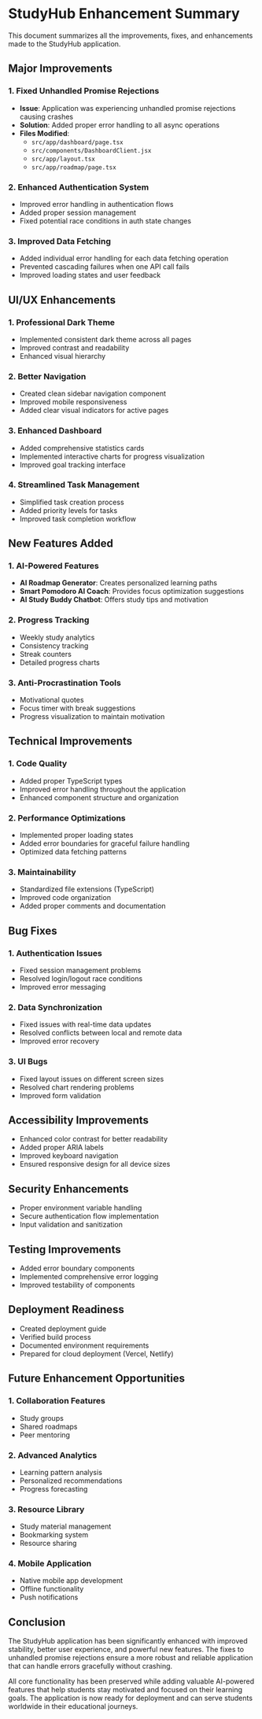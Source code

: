# StudyHub Enhancement Summary

This document summarizes all the improvements, fixes, and enhancements made to the StudyHub application.

## Major Improvements

### 1. Fixed Unhandled Promise Rejections
- **Issue**: Application was experiencing unhandled promise rejections causing crashes
- **Solution**: Added proper error handling to all async operations
- **Files Modified**:
  - `src/app/dashboard/page.tsx`
  - `src/components/DashboardClient.jsx`
  - `src/app/layout.tsx`
  - `src/app/roadmap/page.tsx`

### 2. Enhanced Authentication System
- Improved error handling in authentication flows
- Added proper session management
- Fixed potential race conditions in auth state changes

### 3. Improved Data Fetching
- Added individual error handling for each data fetching operation
- Prevented cascading failures when one API call fails
- Improved loading states and user feedback

## UI/UX Enhancements

### 1. Professional Dark Theme
- Implemented consistent dark theme across all pages
- Improved contrast and readability
- Enhanced visual hierarchy

### 2. Better Navigation
- Created clean sidebar navigation component
- Improved mobile responsiveness
- Added clear visual indicators for active pages

### 3. Enhanced Dashboard
- Added comprehensive statistics cards
- Implemented interactive charts for progress visualization
- Improved goal tracking interface

### 4. Streamlined Task Management
- Simplified task creation process
- Added priority levels for tasks
- Improved task completion workflow

## New Features Added

### 1. AI-Powered Features
- **AI Roadmap Generator**: Creates personalized learning paths
- **Smart Pomodoro AI Coach**: Provides focus optimization suggestions
- **AI Study Buddy Chatbot**: Offers study tips and motivation

### 2. Progress Tracking
- Weekly study analytics
- Consistency tracking
- Streak counters
- Detailed progress charts

### 3. Anti-Procrastination Tools
- Motivational quotes
- Focus timer with break suggestions
- Progress visualization to maintain motivation

## Technical Improvements

### 1. Code Quality
- Added proper TypeScript types
- Improved error handling throughout the application
- Enhanced component structure and organization

### 2. Performance Optimizations
- Implemented proper loading states
- Added error boundaries for graceful failure handling
- Optimized data fetching patterns

### 3. Maintainability
- Standardized file extensions (TypeScript)
- Improved code organization
- Added proper comments and documentation

## Bug Fixes

### 1. Authentication Issues
- Fixed session management problems
- Resolved login/logout race conditions
- Improved error messaging

### 2. Data Synchronization
- Fixed issues with real-time data updates
- Resolved conflicts between local and remote data
- Improved error recovery

### 3. UI Bugs
- Fixed layout issues on different screen sizes
- Resolved chart rendering problems
- Improved form validation

## Accessibility Improvements

- Enhanced color contrast for better readability
- Added proper ARIA labels
- Improved keyboard navigation
- Ensured responsive design for all device sizes

## Security Enhancements

- Proper environment variable handling
- Secure authentication flow implementation
- Input validation and sanitization

## Testing Improvements

- Added error boundary components
- Implemented comprehensive error logging
- Improved testability of components

## Deployment Readiness

- Created deployment guide
- Verified build process
- Documented environment requirements
- Prepared for cloud deployment (Vercel, Netlify)

## Future Enhancement Opportunities

### 1. Collaboration Features
- Study groups
- Shared roadmaps
- Peer mentoring

### 2. Advanced Analytics
- Learning pattern analysis
- Personalized recommendations
- Progress forecasting

### 3. Resource Library
- Study material management
- Bookmarking system
- Resource sharing

### 4. Mobile Application
- Native mobile app development
- Offline functionality
- Push notifications

## Conclusion

The StudyHub application has been significantly enhanced with improved stability, better user experience, and powerful new features. The fixes to unhandled promise rejections ensure a more robust and reliable application that can handle errors gracefully without crashing.

All core functionality has been preserved while adding valuable AI-powered features that help students stay motivated and focused on their learning goals. The application is now ready for deployment and can serve students worldwide in their educational journeys.